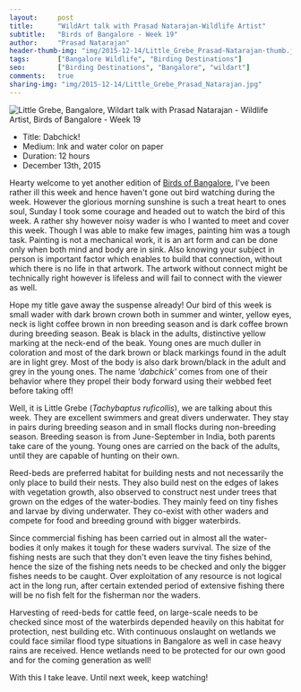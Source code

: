```yaml
---
layout:     post
title:      "WildArt talk with Prasad Natarajan-Wildlife Artist"
subtitle:   "Birds of Bangalore - Week 19"
author:     "Prasad Natarajan"
header-thumb-img: "img/2015-12-14/Little_Grebe_Prasad-Natarajan-thumb.jpg"
tags:       ["Bangalore Wildlife", "Birding Destinations"]
seo: 		["Birding Destinations", "Bangalore", "wildart"]
comments:   true
sharing-img: "img/2015-12-14/Little_Grebe_Prasad_Natarajan.jpg"
---
```



<img src="{{ site.baseurl }}/img/2015-12-14/Little_Grebe_Prasad_Natarajan.jpg" alt="Little Grebe, Bangalore, Wildart talk with Prasad Natarajan - Wildlife Artist, Birds of Bangalore - Week 19">

<p>
	<ul>
		 <li>Title: Dabchick!</li>
		 <li>Medium: Ink and water color on paper</li>
		 <li>Duration: 12 hours</li>
		 <li>December 13th, 2015</li>
 	</ul>
</p>

<p>
Hearty welcome to yet another edition of <a href="{{ site.baseurl }}/wildart" target="_blank">Birds of Bangalore</a>, I've been rather ill this week and hence haven't gone out bird watching during the week. However the glorious morning sunshine is such a treat heart to ones soul, Sunday I took some courage and headed out to watch the bird of this week. A rather shy however noisy wader is who I wanted to meet and cover this week. Though I was able to make few images, painting him was a tough task. Painting is not a mechanical work, it is an art form and can be done only when both mind and body are in sink. Also knowing your subject in person is important factor which enables to build that connection, without which there is no life in that artwork. The artwork without connect might be technically right however is lifeless and will fail to connect with the viewer as well.
</p>

<p>
Hope my title gave away the suspense already! Our bird of this week is small wader with dark brown crown both in summer and winter, yellow eyes, neck is light coffee brown in non breeding season and is dark coffee brown during breeding season. Beak is black in the adults, distinctive yellow marking at the neck-end of the beak. Young ones are much duller in coloration and most of the dark brown or black markings found in the adult are in light grey. Most of the body is also dark brown/black in the adult and grey in the young ones. The name <em>'dabchick'</em> comes from one of their behavior where they propel their body forward using their webbed feet before taking off!
</p>

<p>
Well, it is Little Grebe (<em>Tachybaptus ruficollis</em>), we are talking about this week. They are excellent swimmers and great divers underwater. They stay in pairs during breeding season and in small flocks during non-breeding season. Breeding season is from June-September in India, both parents take care of the young. Young ones are carried on the back of the adults, until they are capable of hunting on their own.</p>

<p>
Reed-beds are preferred habitat for building nests and not necessarily the only place to build their nests. They also build nest on the edges of lakes with vegetation growth, also observed to construct nest under trees that grown on the edges of the water-bodies. They mainly feed on tiny fishes and larvae by diving underwater. They co-exist with other waders and compete for food and breeding ground with bigger waterbirds.
</p>

<p>
Since commercial fishing has been carried out in almost all the water-bodies it only makes it tough for these waders survival. The size of the fishing nests are such that they don't even leave the tiny fishes behind, hence the size of the fishing nets needs to be checked and only the bigger fishes needs to be caught. Over exploitation of any resource is not logical act in the long run, after certain extended period of extensive fishing there will be no fish felt for the fisherman nor the waders.
</p>

<p>
Harvesting of reed-beds for cattle feed, on large-scale needs to be checked since most of the waterbirds depended heavily on this habitat for protection, nest building etc. With continuous onslaught on wetlands we could face similar flood type situations in Bangalore as well in case heavy rains are received. Hence wetlands need to be protected for our own good and for the coming generation as well!
</p>

<p>
With this I take leave. Until next week, keep watching!
</p>